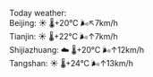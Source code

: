 Today weather:  
Beijing: ☀️   🌡️+20°C 🌬️↖7km/h  
Tianjin: ☀️   🌡️+22°C 🌬️↑7km/h  
Shijiazhuang: ☁️   🌡️+20°C 🌬️↑12km/h  
Tangshan: ☀️   🌡️+24°C 🌬️↑13km/h  

